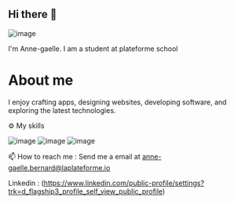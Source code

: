 ## Hi there 👋
![image](https://github.com/user-attachments/assets/122d28b3-d2d2-4129-8515-1713fb6224cc)





I'm Anne-gaelle. I am a student at plateforme school
                                                                                                                        


# About me 

I enjoy crafting apps, designing websites, developing software, and exploring the latest technologies.

⚙️ My skills

![image](https://github.com/user-attachments/assets/123c1e1c-21b4-43c9-8d00-8516bc345051)
![image](https://github.com/user-attachments/assets/3500f7bd-3a1d-4309-b1aa-a6f866c7cba2)
![image](https://github.com/user-attachments/assets/f76632e9-df7b-4816-83bf-094db839bc83)


📫 How to reach me : Send me a email at anne-gaelle.bernard@laplateforme.io 

Linkedin : (https://www.linkedin.com/public-profile/settings?trk=d_flagship3_profile_self_view_public_profile)
